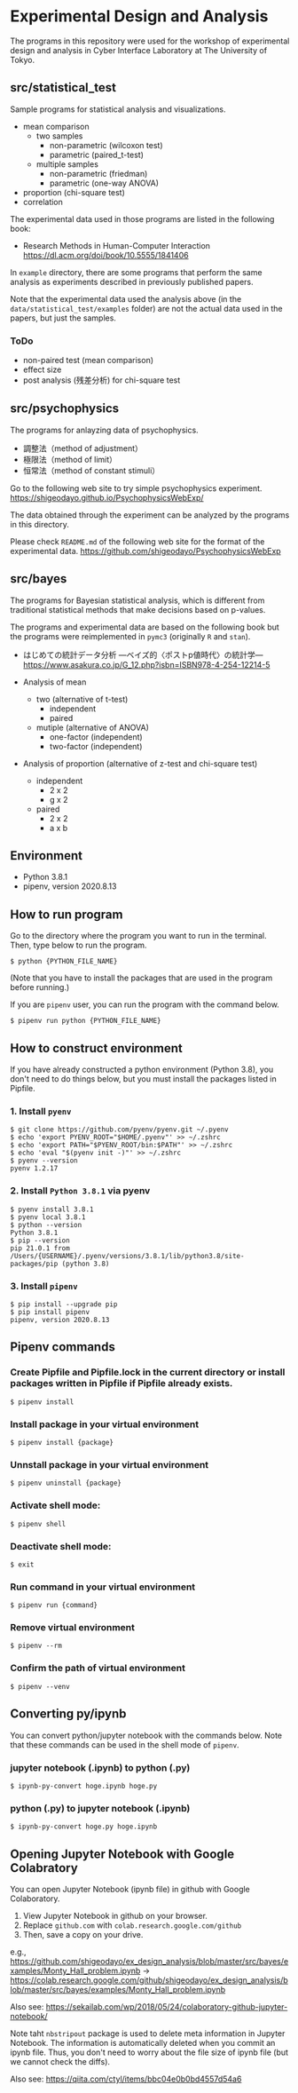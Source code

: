 # Experimental Design and Analysis
The programs in this repository were used for the workshop of experimental design and analysis in Cyber Interface Laboratory at The University of Tokyo.
## src/statistical_test
Sample programs for statistical analysis and visualizations.
- mean comparison
  - two samples
    - non-parametric (wilcoxon test)
    - parametric (paired_t-test)
  - multiple samples
    - non-parametric (friedman)
    - parametric (one-way ANOVA)
- proportion (chi-square test)
- correlation

The experimental data used in those programs are listed in the following book:
- Research Methods in Human-Computer Interaction
https://dl.acm.org/doi/book/10.5555/1841406


In `example` directory, there are some programs that perform the same analysis as experiments described in previously published papers.

Note that the experimental data used the analysis above (in the `data/statistical_test/examples` folder) are not the actual data used in the papers, but just the samples.

### ToDo
- non-paired test (mean comparison)
- effect size
- post analysis (残差分析) for chi-square test

## src/psychophysics
The programs for anlayzing data of psychophysics.
- 調整法（method of adjustment）
- 極限法（method of limit）
- 恒常法（method of constant  stimuli）

Go to the following web site to try simple psychophysics experiment.
https://shigeodayo.github.io/PsychophysicsWebExp/

The data obtained through the experiment can be analyzed by the programs in this directory.

Please check `README.md` of the following web site for the format of the experimental data.
https://github.com/shigeodayo/PsychophysicsWebExp
## src/bayes
The programs for Bayesian statistical analysis, which is different from traditional statistical methods that make decisions based on p-values.

The programs and experimental data are based on the following book but the programs were reimplemented in `pymc3` (originally `R` and `stan`).
- はじめての統計データ分析 ―ベイズ的〈ポストp値時代〉の統計学― https://www.asakura.co.jp/G_12.php?isbn=ISBN978-4-254-12214-5

- Analysis of mean
  - two (alternative of t-test)
    - independent
    - paired
  - mutiple (alternative of ANOVA)
    - one-factor (independent)
    - two-factor (independent)
- Analysis of proportion (alternative of z-test and chi-square test)
  - independent
    - 2 x 2
    - g x 2
  - paired
    - 2 x 2
    - a x b


## Environment
- Python 3.8.1
- pipenv, version 2020.8.13
## How to run program

Go to the directory where the program you want to run in the terminal. Then, type below to run the program.

```shell
$ python {PYTHON_FILE_NAME}
```
(Note that you have to install the packages that are used in the program before running.)


If you are `pipenv` user, you can run the program with the command below.
```shell
$ pipenv run python {PYTHON_FILE_NAME}
```


## How to construct environment
If you have already constructed a python environment (Python 3.8), you don't need to do things below, but you must install the packages listed in Pipfile.

### 1. Install `pyenv`

```shell
$ git clone https://github.com/pyenv/pyenv.git ~/.pyenv
$ echo 'export PYENV_ROOT="$HOME/.pyenv"' >> ~/.zshrc
$ echo 'export PATH="$PYENV_ROOT/bin:$PATH"' >> ~/.zshrc
$ echo 'eval "$(pyenv init -)"' >> ~/.zshrc
$ pyenv --version
pyenv 1.2.17
```

### 2. Install `Python 3.8.1` via pyenv

```shell
$ pyenv install 3.8.1
$ pyenv local 3.8.1
$ python --version
Python 3.8.1
$ pip --version
pip 21.0.1 from /Users/{USERNAME}/.pyenv/versions/3.8.1/lib/python3.8/site-packages/pip (python 3.8)
```

### 3. Install `pipenv`

```shell
$ pip install --upgrade pip
$ pip install pipenv
pipenv, version 2020.8.13
```

## Pipenv commands
### Create Pipfile and Pipfile.lock in the current directory or install packages written in Pipfile if Pipfile already exists.
```shell
$ pipenv install
```

### Install package in your virtual environment
```shell
$ pipenv install {package}
```

### Unnstall package in your virtual environment
```shell
$ pipenv uninstall {package}
```

### Activate shell mode:
```shell
$ pipenv shell
```
### Deactivate shell mode:
```shell
$ exit
```
### Run command in your virtual environment
```shell
$ pipenv run {command}
```

### Remove virtual environment
```shell
$ pipenv --rm
```

### Confirm the path of virtual environment
```shell
$ pipenv --venv
```


## Converting py/ipynb
You can convert python/jupyter notebook with the commands below.
Note that these commands can be used in the shell mode of `pipenv`.

### jupyter notebook (.ipynb) to python (.py)
```shell
$ ipynb-py-convert hoge.ipynb hoge.py
```

### python (.py) to jupyter notebook (.ipynb)
```shell
$ ipynb-py-convert hoge.py hoge.ipynb
```

## Opening Jupyter Notebook with Google Colabratory
You can open Jupyter Notebook (ipynb file) in github with Google Colaboratory.

1. View Jupyter Notebook in github on your browser.
2. Replace `github.com` with `colab.research.google.com/github`
3. Then, save a copy on your drive.

e.g.,
https://github.com/shigeodayo/ex_design_analysis/blob/master/src/bayes/examples/Monty_Hall_problem.ipynb
->
https://colab.research.google.com/github/shigeodayo/ex_design_analysis/blob/master/src/bayes/examples/Monty_Hall_problem.ipynb

Also see:
https://sekailab.com/wp/2018/05/24/colaboratory-github-jupyter-notebook/

Note taht `nbstripout` package is used to delete meta information in Jupyter Notebook.
The information is automatically deleted when you commit an ipynb file.
Thus, you don't need to worry about the file size of ipynb file (but we cannot check the diffs).

Also see:
https://qiita.com/ctyl/items/bbc04e0b0bd4557d54a6
